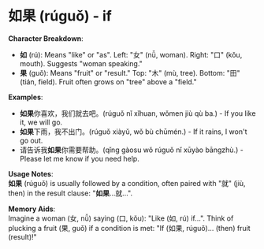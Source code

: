 # **如果 (rúguǒ) - if**

**Character Breakdown**:  
- **如** (rú): Means "like" or "as". Left: "女" (nǚ, woman). Right: "口" (kǒu, mouth). Suggests "woman speaking."  
- **果** (guǒ): Means "fruit" or "result." Top: "木" (mù, tree). Bottom: "田" (tián, field). Fruit often grows on "tree" above a "field."

**Examples**:  
- **如果**你喜欢，我们就去吧。(rúguǒ nǐ xǐhuan, wǒmen jiù qù ba.) - If you like it, we will go.  
- **如果**下雨，我不出门。(rúguǒ xiàyǔ, wǒ bù chūmén.) - If it rains, I won't go out.  
- 请告诉我**如果**你需要帮助。(qǐng gàosu wǒ rúguǒ nǐ xūyào bāngzhù.) - Please let me know if you need help.

**Usage Notes**:  
**如果** (rúguǒ) is usually followed by a condition, often paired with "就" (jiù, then) in the result clause: "**如果**...就...".

**Memory Aids**:  
Imagine a woman (女, nǚ) saying (口, kǒu): "Like (如, rú) if…". Think of plucking a fruit (果, guǒ) if a condition is met: "If (如果, rúguǒ)… (then) fruit (result)!"